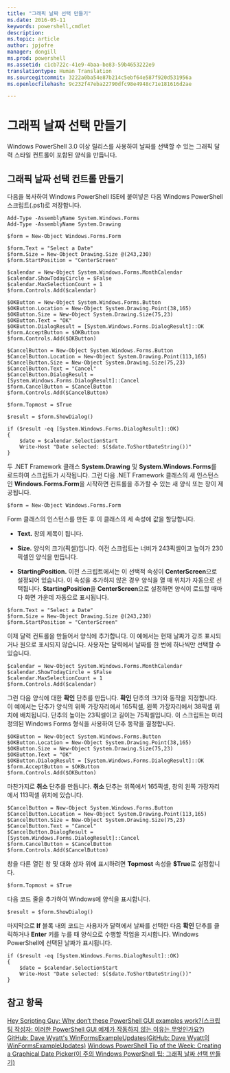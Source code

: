 ```yaml
---
title: "그래픽 날짜 선택 만들기"
ms.date: 2016-05-11
keywords: powershell,cmdlet
description: 
ms.topic: article
author: jpjofre
manager: dongill
ms.prod: powershell
ms.assetid: c1cb722c-41e9-4baa-be83-59b4653222e9
translationtype: Human Translation
ms.sourcegitcommit: 3222a0ba54e87b214c5ebf64e587f920d531956a
ms.openlocfilehash: 9c232f47eba22790dfc98e4948c71e181616d2ae

---
```


# 그래픽 날짜 선택 만들기
Windows PowerShell 3.0 이상 릴리스를 사용하여 날짜를 선택할 수 있는 그래픽 달력 스타일 컨트롤이 포함된 양식을 만듭니다.

## 그래픽 날짜 선택 컨트롤 만들기
다음을 복사하여 Windows PowerShell ISE에 붙여넣은 다음 Windows PowerShell 스크립트(.ps1)로 저장합니다.

```
Add-Type -AssemblyName System.Windows.Forms
Add-Type -AssemblyName System.Drawing

$form = New-Object Windows.Forms.Form 

$form.Text = "Select a Date" 
$form.Size = New-Object Drawing.Size @(243,230) 
$form.StartPosition = "CenterScreen"

$calendar = New-Object System.Windows.Forms.MonthCalendar 
$calendar.ShowTodayCircle = $False
$calendar.MaxSelectionCount = 1
$form.Controls.Add($calendar) 

$OKButton = New-Object System.Windows.Forms.Button
$OKButton.Location = New-Object System.Drawing.Point(38,165)
$OKButton.Size = New-Object System.Drawing.Size(75,23)
$OKButton.Text = "OK"
$OKButton.DialogResult = [System.Windows.Forms.DialogResult]::OK
$form.AcceptButton = $OKButton
$form.Controls.Add($OKButton)

$CancelButton = New-Object System.Windows.Forms.Button
$CancelButton.Location = New-Object System.Drawing.Point(113,165)
$CancelButton.Size = New-Object System.Drawing.Size(75,23)
$CancelButton.Text = "Cancel"
$CancelButton.DialogResult = [System.Windows.Forms.DialogResult]::Cancel
$form.CancelButton = $CancelButton
$form.Controls.Add($CancelButton)

$form.Topmost = $True

$result = $form.ShowDialog() 

if ($result -eq [System.Windows.Forms.DialogResult]::OK)
{
    $date = $calendar.SelectionStart
    Write-Host "Date selected: $($date.ToShortDateString())"
}
```

두 .NET Framework 클래스 **System.Drawing** 및 **System.Windows.Forms**를 로드하여 스크립트가 시작됩니다. 그런 다음 .NET Framework 클래스의 새 인스턴스인 **Windows.Forms.Form**을 시작하면 컨트롤을 추가할 수 있는 새 양식 또는 창이 제공됩니다.

```
$form = New-Object Windows.Forms.Form
```

Form 클래스의 인스턴스를 만든 후 이 클래스의 세 속성에 값을 할당합니다.

-   **Text.** 창의 제목이 됩니다.

-   **Size.** 양식의 크기(픽셀)입니다. 이전 스크립트는 너비가 243픽셀이고 높이가 230픽셀인 양식을 만듭니다.

-   **StartingPosition.** 이전 스크립트에서는 이 선택적 속성이 **CenterScreen**으로 설정되어 있습니다. 이 속성을 추가하지 않은 경우 양식을 열 때 위치가 자동으로 선택됩니다. **StartingPosition**을 **CenterScreen**으로 설정하면 양식이 로드할 때마다 화면 가운데 자동으로 표시됩니다.

```
$form.Text = "Select a Date" 
$form.Size = New-Object Drawing.Size @(243,230) 
$form.StartPosition = "CenterScreen"
```

이제 달력 컨트롤을 만들어서 양식에 추가합니다. 이 예에서는 현재 날짜가 강조 표시되거나 원으로 표시되지 않습니다. 사용자는 달력에서 날짜를 한 번에 하나씩만 선택할 수 있습니다.

```
$calendar = New-Object System.Windows.Forms.MonthCalendar 
$calendar.ShowTodayCircle = $False
$calendar.MaxSelectionCount = 1
$form.Controls.Add($calendar)
```

그런 다음 양식에 대한 **확인** 단추를 만듭니다. **확인** 단추의 크기와 동작을 지정합니다. 이 예에서는 단추가 양식의 위쪽 가장자리에서 165픽셀, 왼쪽 가장자리에서 38픽셀 위치에 배치됩니다. 단추의 높이는 23픽셀이고 길이는 75픽셀입니다. 이 스크립트는 미리 정의된 Windows Forms 형식을 사용하여 단추 동작을 결정합니다.

```
$OKButton = New-Object System.Windows.Forms.Button
$OKButton.Location = New-Object System.Drawing.Point(38,165)
$OKButton.Size = New-Object System.Drawing.Size(75,23)
$OKButton.Text = "OK"
$OKButton.DialogResult = [System.Windows.Forms.DialogResult]::OK
$form.AcceptButton = $OKButton
$form.Controls.Add($OKButton)
```

마찬가지로 **취소** 단추를 만듭니다. **취소** 단추는 위쪽에서 165픽셀, 창의 왼쪽 가장자리에서 113픽셀 위치에 있습니다.

```
$CancelButton = New-Object System.Windows.Forms.Button
$CancelButton.Location = New-Object System.Drawing.Point(113,165)
$CancelButton.Size = New-Object System.Drawing.Size(75,23)
$CancelButton.Text = "Cancel"
$CancelButton.DialogResult = [System.Windows.Forms.DialogResult]::Cancel
$form.CancelButton = $CancelButton
$form.Controls.Add($CancelButton)
```

창을 다른 열린 창 및 대화 상자 위에 표시하려면 **Topmost** 속성을 **$True**로 설정합니다.

```
$form.Topmost = $True
```

다음 코드 줄을 추가하여 Windows에 양식을 표시합니다.

```
$result = $form.ShowDialog()
```

마지막으로 **If** 블록 내의 코드는 사용자가 달력에서 날짜를 선택한 다음 **확인** 단추를 클릭하거나 **Enter** 키를 누를 때 양식으로 수행할 작업을 지시합니다. Windows PowerShell에 선택된 날짜가 표시됩니다.

```
if ($result -eq [System.Windows.Forms.DialogResult]::OK)
{
    $date = $calendar.SelectionStart
    Write-Host "Date selected: $($date.ToShortDateString())"
}
```

## 참고 항목
[Hey Scripting Guy:  Why don’t these PowerShell GUI examples work?(스크립팅 작성자: 이러한 PowerShell GUI 예제가 작동하지 않는 이유는 무엇인가요?)](http://go.microsoft.com/fwlink/?LinkId=506644)
[GitHub: Dave Wyatt's WinFormsExampleUpdates(GitHub: Dave Wyatt의 WinFormsExampleUpdates)](https://github.com/dlwyatt/WinFormsExampleUpdates)
[Windows PowerShell Tip of the Week:  Creating a Graphical Date Picker(이 주의 Windows PowerShell 팁: 그래픽 날짜 선택 만들기)](http://technet.microsoft.com/library/ff730942.aspx)




<!--HONumber=Aug16_HO4-->


